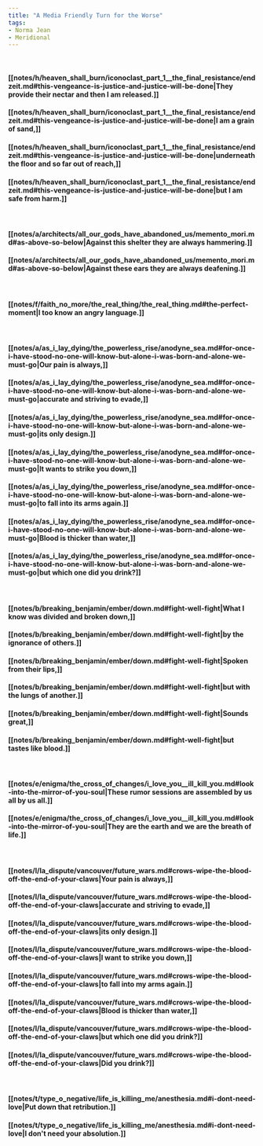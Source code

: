 ```yaml
---
title: "A Media Friendly Turn for the Worse"
tags:
- Norma Jean
- Meridional
---
```

&nbsp;
#### [[notes/h/heaven_shall_burn/iconoclast_part_1__the_final_resistance/endzeit.md#this-vengeance-is-justice-and-justice-will-be-done|They provide their nectar and then I am released.]]
#### [[notes/h/heaven_shall_burn/iconoclast_part_1__the_final_resistance/endzeit.md#this-vengeance-is-justice-and-justice-will-be-done|I am a grain of sand,]]
#### [[notes/h/heaven_shall_burn/iconoclast_part_1__the_final_resistance/endzeit.md#this-vengeance-is-justice-and-justice-will-be-done|underneath the floor and so far out of reach,]]
#### [[notes/h/heaven_shall_burn/iconoclast_part_1__the_final_resistance/endzeit.md#this-vengeance-is-justice-and-justice-will-be-done|but I am safe from harm.]]
&nbsp;
#### [[notes/a/architects/all_our_gods_have_abandoned_us/memento_mori.md#as-above-so-below|Against this shelter they are always hammering.]]
#### [[notes/a/architects/all_our_gods_have_abandoned_us/memento_mori.md#as-above-so-below|Against these ears they are always deafening.]]
&nbsp;
#### [[notes/f/faith_no_more/the_real_thing/the_real_thing.md#the-perfect-moment|I too know an angry language.]]
&nbsp;
#### [[notes/a/as_i_lay_dying/the_powerless_rise/anodyne_sea.md#for-once-i-have-stood-no-one-will-know-but-alone-i-was-born-and-alone-we-must-go|Our pain is always,]]
#### [[notes/a/as_i_lay_dying/the_powerless_rise/anodyne_sea.md#for-once-i-have-stood-no-one-will-know-but-alone-i-was-born-and-alone-we-must-go|accurate and striving to evade,]]
#### [[notes/a/as_i_lay_dying/the_powerless_rise/anodyne_sea.md#for-once-i-have-stood-no-one-will-know-but-alone-i-was-born-and-alone-we-must-go|its only design.]]
#### [[notes/a/as_i_lay_dying/the_powerless_rise/anodyne_sea.md#for-once-i-have-stood-no-one-will-know-but-alone-i-was-born-and-alone-we-must-go|It wants to strike you down,]]
#### [[notes/a/as_i_lay_dying/the_powerless_rise/anodyne_sea.md#for-once-i-have-stood-no-one-will-know-but-alone-i-was-born-and-alone-we-must-go|to fall into its arms again.]]
#### [[notes/a/as_i_lay_dying/the_powerless_rise/anodyne_sea.md#for-once-i-have-stood-no-one-will-know-but-alone-i-was-born-and-alone-we-must-go|Blood is thicker than water,]]
#### [[notes/a/as_i_lay_dying/the_powerless_rise/anodyne_sea.md#for-once-i-have-stood-no-one-will-know-but-alone-i-was-born-and-alone-we-must-go|but which one did you drink?]]
&nbsp;
#### [[notes/b/breaking_benjamin/ember/down.md#fight-well-fight|What I know was divided and broken down,]]
#### [[notes/b/breaking_benjamin/ember/down.md#fight-well-fight|by the ignorance of others.]]
#### [[notes/b/breaking_benjamin/ember/down.md#fight-well-fight|Spoken from their lips,]]
#### [[notes/b/breaking_benjamin/ember/down.md#fight-well-fight|but with the lungs of another.]]
#### [[notes/b/breaking_benjamin/ember/down.md#fight-well-fight|Sounds great,]]
#### [[notes/b/breaking_benjamin/ember/down.md#fight-well-fight|but tastes like blood.]]
&nbsp;
#### [[notes/e/enigma/the_cross_of_changes/i_love_you__ill_kill_you.md#look-into-the-mirror-of-you-soul|These rumor sessions are assembled by us all  by us all.]]
#### [[notes/e/enigma/the_cross_of_changes/i_love_you__ill_kill_you.md#look-into-the-mirror-of-you-soul|They are the earth and we are the breath of life.]]
&nbsp;
#### [[notes/l/la_dispute/vancouver/future_wars.md#crows-wipe-the-blood-off-the-end-of-your-claws|Your pain is always,]]
#### [[notes/l/la_dispute/vancouver/future_wars.md#crows-wipe-the-blood-off-the-end-of-your-claws|accurate and striving to evade,]]
#### [[notes/l/la_dispute/vancouver/future_wars.md#crows-wipe-the-blood-off-the-end-of-your-claws|its only design.]]
#### [[notes/l/la_dispute/vancouver/future_wars.md#crows-wipe-the-blood-off-the-end-of-your-claws|I want to strike you down,]]
#### [[notes/l/la_dispute/vancouver/future_wars.md#crows-wipe-the-blood-off-the-end-of-your-claws|to fall into my arms again.]]
#### [[notes/l/la_dispute/vancouver/future_wars.md#crows-wipe-the-blood-off-the-end-of-your-claws|Blood is thicker than water,]]
#### [[notes/l/la_dispute/vancouver/future_wars.md#crows-wipe-the-blood-off-the-end-of-your-claws|but which one did you drink?]]
#### [[notes/l/la_dispute/vancouver/future_wars.md#crows-wipe-the-blood-off-the-end-of-your-claws|Did you drink?]]
&nbsp;
#### [[notes/t/type_o_negative/life_is_killing_me/anesthesia.md#i-dont-need-love|Put down that retribution.]]
#### [[notes/t/type_o_negative/life_is_killing_me/anesthesia.md#i-dont-need-love|I don't need your absolution.]]

